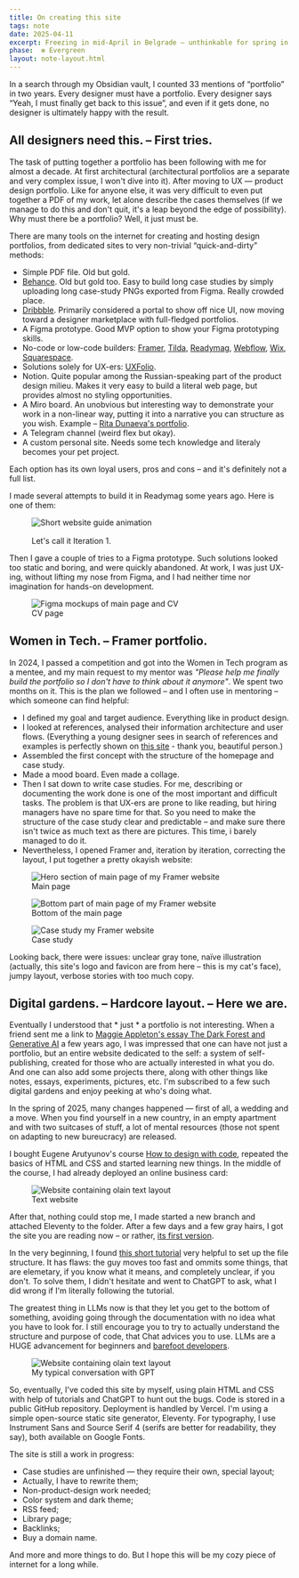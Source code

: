 ```yaml
---
title: On creating this site
tags: note
date: 2025-04-11
excerpt: Freezing in mid-April in Belgrade — unthinkable for spring in the Balkans — and bored in a temporary <em>dolce far niente</em>, I built this site in about a week. There's a long backstory, of course.
phase:  ❇️ Evergreen
layout: note-layout.html
---
```

<section class="note-section">

In a search through my Obsidian vault, I counted 33 mentions of “portfolio” in two years. Every designer must have a portfolio. Every designer says “Yeah, I must finally get back to this issue”, and even if it gets done, no designer is ultimately happy with the result.

</section>

<section class="note-section">

## All designers need this. – First tries.
The task of putting together a portfolio has been following with me for almost a decade. At first architectural (architectural portfolios are a separate and very complex issue, I won't dive into it). After moving to UX — product design portfolio. Like for anyone else, it was very difficult to even put together a PDF of my work, let alone describe the cases themselves (if we manage to do this and don't quit, it's a leap beyond the edge of possibility). Why must there be a portfolio? Well, it just must be.

There are many tools on the internet for creating and hosting design portfolios, from dedicated sites to very non-trivial “quick-and-dirty” methods:
- Simple PDF file. Old but gold.
- <a href="https://behance.com">Behance</a>. Old but gold too. Easy to build long case studies by simply uploading long case-study PNGs exported from Figma. Really crowded place.
- <a href="https://dribbble.com">Dribbble</a>. Primarily considered a portal to show off nice UI, now moving toward a designer marketplace with full-fledged portfolios.
- A Figma prototype. Good MVP option to show your Figma prototyping skills.
- No-code or low-code builders: <a href="https://framer.com">Framer</a>, <a href="https://tilda.cc">Tilda</a>, <a href="https://readymag.com">Readymag</a>, <a href="https://webflow.com">Webflow</a>, <a href="https://wix.com">Wix</a>, <a href="https://squarespace.com">Squarespace</a>.
- Solutions solely for UX-ers: <a href="https://uxfol.io/">UXFolio</a>.
- Notion. Quite popular among the Russian-speaking part of the product design milieu. Makes it very easy to build a literal web page, but provides almost no styling opportunities.
- A Miro board. An unobvious but interesting way to demonstrate your work in a non-linear way, putting it into a narrative you can structure as you wish. Example – <a href="https://miro.com/app/board/uXjVOyHTPXk=/?share_link_id=950155547238">Rita Dunaeva's portfolio</a>.
- A Telegram channel (weird flex but okay).
- A custom personal site. Needs some tech knowledge and literaly becomes your pet project.

Each option has its own loyal users, pros and cons – and it's definitely not a full list.

I made several attempts to build it in Readymag some years ago. Here is one of them:

<figure>
<img src="/images/notes/readymag-recording.gif" alt="Short website guide animation" class="post-image" style="margin-bottom: 1rem;"></img>
<figcaption>Let's call it Iteration 1.
</figcaption>
</figure>

Then I gave a couple of tries to a Figma prototype. Such solutions looked too static and boring, and were quickly abandoned. At work, I was just UX-ing, without lifting my nose from Figma, and I had neither time nor imagination for hands-on development.

<figure>
<img src="/images/notes/figma-prototype.png" alt="Figma mockups of main page and CV"></img>
<figcaption>CV page
</figcaption>
</figure>

</section>

<section class="note-section">

## Women in Tech. – Framer portfolio.


In 2024, I passed a competition and got into the Women in Tech program as a mentee, and my main request to my mentor was <em>"Please help me finally build the portfolio so I don't have to think about it anymore"</em>. We spent two months on it. This is the plan we followed – and I often use in mentoring – which someone can find helpful:
- I defined my goal and target audience. Everything like in product design.
- I looked at references, analysed their information architecture and user flows.
(Everything a young designer sees in search of references and examples is perfectly shown on <a href="https://honest-ux-design-portfolio.webflow.io/">this site</a> - thank you, beautiful person.)
- Assembled the first concept with the structure of the homepage and case study.
- Made a mood board. Even made a collage.
- Then I sat down to write case studies. For me, describing or documenting the work done is one of the most important and difficult tasks. The problem is that UX-ers are prone to like reading, but hiring managers have no spare time for that. So you need to make the structure of the case study clear and predictable – and make sure there isn't twice as much text as there are pictures. This time, i barely managed to do it.
- Nevertheless, I opened Framer and, iteration by iteration, correcting the layout, I put together a pretty okayish website:

<figure>
<img src="/images/notes/framer-hero.png" alt="Hero section of main page of my Framer website"></img>
<figcaption>Main page</figcaption>
</figure>

<figure>
<img src="/images/notes/framer-footer.png" alt="Bottom part of main page of my Framer website"></img>
<figcaption>Bottom of the main page
</figcaption>
</figure>

<figure>
<img src="/images/notes/framer-case.png" alt="Case study my Framer website"></img>
<figcaption>Case study
</figcaption>
</figure>

Looking back, there were issues: unclear gray tone, naïve illustration (actually, this site's logo and favicon are from here – this is my cat's face), jumpy layout, verbose stories with too much copy.

</section>
<section class="note-section">

## Digital gardens. – Hardcore layout. – Here we are.

Eventually I understood that * just * a portfolio is not interesting. When a friend sent me a link to <a href="https://maggieappleton.com/ai-dark-forest/">Maggie Appleton's essay The Dark Forest and Generative AI</a> a few years ago, I was impressed that one can have not just a portfolio, but an entire website dedicated to the self: a system of self-publishing, created for those who are actually interested in what you do. And one can also add some projects there, along with other things like notes, essays, experiments, pictures, etc. I'm subscribed to a few such digital gardens and enjoy peeking at who's doing what.

In the spring of 2025, many changes happened — first of all, a wedding and a move. When you find yourself in a new country, in an empty apartment and with two suitcases of stuff, a lot of mental resources (those not spent on adapting to new bureucracy) are released.

I bought Eugene Arutyunov's course <a href="https://intuition.team/how-to-design-with-code">How to design with code</a>, repeated the basics of HTML and CSS and started learning new things. In the middle of the course, I had already deployed an online business card:

<figure>
<img src="/images/notes/vercel-first-deployment.png" alt="Website containing olain text layout"></img>
<figcaption>Text website
</figcaption>
</figure>

After that, nothing could stop me, I made started a new branch and attached Eleventy to the folder. After a few days and a few gray hairs, I got the site you are reading now – or rather, <a href="https://github.com/nastapasta/nastia-design">its first version</a>.

In the very beginning, I found <a href="https://www.youtube.com/watch?v=kzf9A9tkkl4">this short tutorial</a> very helpful to set up the file structure. It has flaws: the guy moves too fast and ommits some things, that are elemetary, if you know what it means, and completely unclear, if you don't. To solve them, I didn't hesitate and went to ChatGPT to ask, what I did wrong if I'm literally following the tutorial. 

The greatest thing in LLMs now is that they let you get to the bottom of something, avoiding going through the documentation with no idea what you have to look for. I still encourage you to try to actually understand the structure and purpose of code, that Chat advices you to use. LLMs are a HUGE advancement for beginners and <a href="https://maggieappleton.com/home-cooked-software/">barefoot developers</a>.

<figure>
<img src="/images/notes/chatgpt-11ty-help.png" alt="Website containing olain text layout"></img>
<figcaption>My typical conversation with GPT
</figcaption>
</figure>

So, eventually, I've coded this site by myself, using plain HTML and CSS with help of tutorials and ChatGPT to hunt out the bugs. Code is stored in a public GitHub repository. Deployment is handled by Vercel. I'm using a simple open-source static site generator, Eleventy. For typography, I use Instrument Sans and Source Serif 4 (serifs are better for readability, they say), both available on Google Fonts. 

The site is still a work in progress: 
- Case studies are unfinished — they require their own, special layout;
- Actually, I have to rewrite them;
- Non-product-design work needed;
- Color system and dark theme;
- RSS feed;
- Library page;
- Backlinks;
- Buy a domain name.

And more and more things to do. But I hope this will be my cozy piece of internet for a long while.

</section>